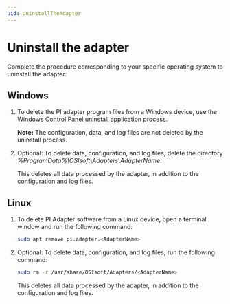 ```yaml
---
uid: UninstallTheAdapter
---
```


# Uninstall the adapter

Complete the procedure corresponding to your specific operating system to uninstall the adapter:

## Windows

1. To delete the PI adapter program files from a Windows device, use the Windows Control Panel uninstall application process.

    **Note:** The configuration, data, and log files are not deleted by the uninstall process.

2. Optional: To delete data, configuration, and log files, delete the directory _%ProgramData%\OSIsoft\Adapters\AdapterName_.

    This deletes all data processed by the adapter, in addition to the configuration and log files.

## Linux

1. To delete PI Adapter software from a Linux device, open a terminal window and run the following command:

    ```bash
    sudo apt remove pi.adapter.<AdapterName>
    ```

2. Optional: To delete data, configuration, and log files, run the following command:

    ```bash
    sudo rm -r /usr/share/OSIsoft/Adapters/<AdapterName>
    ```
    
    This deletes all data processed by the adapter, in addition to the configuration and log files.
